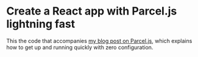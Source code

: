 # Create a React app with Parcel.js lightning fast

This the code that accompanies [my blog post on Parcel.js](https://developerhandbook.com/parcel.js/build-a-react-web-app-with-parcel/), which explains how to get up and running quickly with zero configuration.
